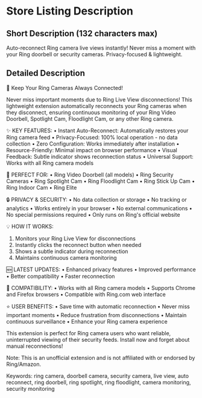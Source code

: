 # Store Listing Description

## Short Description (132 characters max)
Auto-reconnect Ring camera live views instantly! Never miss a moment with your Ring doorbell or security cameras. Privacy-focused & lightweight.

## Detailed Description

🎥 Keep Your Ring Cameras Always Connected!

Never miss important moments due to Ring Live View disconnections! This lightweight extension automatically reconnects your Ring cameras when they disconnect, ensuring continuous monitoring of your Ring Video Doorbell, Spotlight Cam, Floodlight Cam, or any other Ring camera.

✨ KEY FEATURES:
• Instant Auto-Reconnect: Automatically restores your Ring camera feed
• Privacy-Focused: 100% local operation - no data collection
• Zero Configuration: Works immediately after installation
• Resource-Friendly: Minimal impact on browser performance
• Visual Feedback: Subtle indicator shows reconnection status
• Universal Support: Works with all Ring camera models

🎯 PERFECT FOR:
• Ring Video Doorbell (all models)
• Ring Security Cameras
• Ring Spotlight Cam
• Ring Floodlight Cam
• Ring Stick Up Cam
• Ring Indoor Cam
• Ring Elite

🔒 PRIVACY & SECURITY:
• No data collection or storage
• No tracking or analytics
• Works entirely in your browser
• No external communications
• No special permissions required
• Only runs on Ring's official website

💡 HOW IT WORKS:
1. Monitors your Ring Live View for disconnections
2. Instantly clicks the reconnect button when needed
3. Shows a subtle indicator during reconnection
4. Maintains continuous camera monitoring

🆕 LATEST UPDATES:
• Enhanced privacy features
• Improved performance
• Better compatibility
• Faster reconnection

🔧 COMPATIBILITY:
• Works with all Ring camera models
• Supports Chrome and Firefox browsers
• Compatible with Ring.com web interface

⭐ USER BENEFITS:
• Save time with automatic reconnection
• Never miss important moments
• Reduce frustration from disconnections
• Maintain continuous surveillance
• Enhance your Ring camera experience

This extension is perfect for Ring camera users who want reliable, uninterrupted viewing of their security feeds. Install now and forget about manual reconnections!

Note: This is an unofficial extension and is not affiliated with or endorsed by Ring/Amazon.

Keywords: ring camera, doorbell camera, security camera, live view, auto reconnect, ring doorbell, ring spotlight, ring floodlight, camera monitoring, security monitoring 